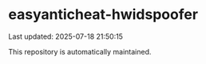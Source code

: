 # easyanticheat-hwidspoofer

Last updated: 2025-07-18 21:50:15

This repository is automatically maintained.
